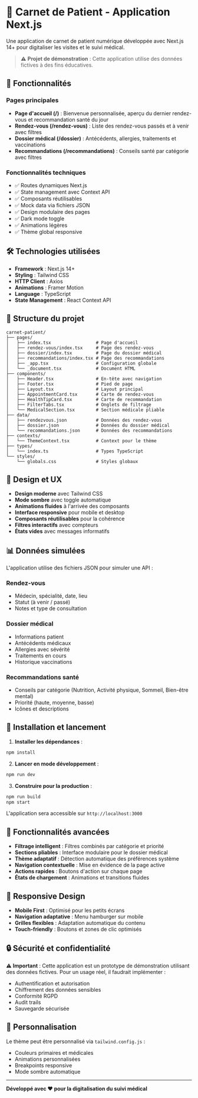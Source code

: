 # 🏥 Carnet de Patient - Application Next.js

Une application de carnet de patient numérique développée avec Next.js 14+ pour digitaliser les visites et le suivi médical.

> ⚠️ **Projet de démonstration** : Cette application utilise des données fictives à des fins éducatives.

## 🚀 Fonctionnalités

### Pages principales
- **Page d'accueil (/)** : Bienvenue personnalisée, aperçu du dernier rendez-vous et recommandation santé du jour
- **Rendez-vous (/rendez-vous)** : Liste des rendez-vous passés et à venir avec filtres
- **Dossier médical (/dossier)** : Antécédents, allergies, traitements et vaccinations
- **Recommandations (/recommandations)** : Conseils santé par catégorie avec filtres

### Fonctionnalités techniques
- ✅ Routes dynamiques Next.js
- ✅ State management avec Context API
- ✅ Composants réutilisables
- ✅ Mock data via fichiers JSON
- ✅ Design modulaire des pages
- ✅ Dark mode toggle
- ✅ Animations légères
- ✅ Thème global responsive

## 🛠️ Technologies utilisées

- **Framework** : Next.js 14+
- **Styling** : Tailwind CSS
- **HTTP Client** : Axios
- **Animations** : Framer Motion
- **Language** : TypeScript
- **State Management** : React Context API

## 📁 Structure du projet

```
carnet-patient/
├── pages/
│   ├── index.tsx                 # Page d'accueil
│   ├── rendez-vous/index.tsx     # Page des rendez-vous
│   ├── dossier/index.tsx         # Page du dossier médical
│   ├── recommandations/index.tsx # Page des recommandations
│   ├── _app.tsx                  # Configuration globale
│   └── _document.tsx             # Document HTML
├── components/
│   ├── Header.tsx                # En-tête avec navigation
│   ├── Footer.tsx                # Pied de page
│   ├── Layout.tsx                # Layout principal
│   ├── AppointmentCard.tsx       # Carte de rendez-vous
│   ├── HealthTipCard.tsx         # Carte de recommandation
│   ├── FilterTabs.tsx            # Onglets de filtrage
│   └── MedicalSection.tsx        # Section médicale pliable
├── data/
│   ├── rendezvous.json           # Données des rendez-vous
│   ├── dossier.json              # Données du dossier médical
│   └── recommandations.json      # Données des recommandations
├── contexts/
│   └── ThemeContext.tsx          # Context pour le thème
├── types/
│   └── index.ts                  # Types TypeScript
└── styles/
    └── globals.css               # Styles globaux
```

## 🎨 Design et UX

- **Design moderne** avec Tailwind CSS
- **Mode sombre** avec toggle automatique
- **Animations fluides** à l'arrivée des composants
- **Interface responsive** pour mobile et desktop
- **Composants réutilisables** pour la cohérence
- **Filtres interactifs** avec compteurs
- **États vides** avec messages informatifs

## 📊 Données simulées

L'application utilise des fichiers JSON pour simuler une API :

### Rendez-vous
- Médecin, spécialité, date, lieu
- Statut (à venir / passé)
- Notes et type de consultation

### Dossier médical
- Informations patient
- Antécédents médicaux
- Allergies avec sévérité
- Traitements en cours
- Historique vaccinations

### Recommandations santé
- Conseils par catégorie (Nutrition, Activité physique, Sommeil, Bien-être mental)
- Priorité (haute, moyenne, basse)
- Icônes et descriptions

## 🚀 Installation et lancement

1. **Installer les dépendances** :
```bash
npm install
```

2. **Lancer en mode développement** :
```bash
npm run dev
```

3. **Construire pour la production** :
```bash
npm run build
npm start
```

L'application sera accessible sur `http://localhost:3000`

## 🎯 Fonctionnalités avancées

- **Filtrage intelligent** : Filtres combinés par catégorie et priorité
- **Sections pliables** : Interface modulaire pour le dossier médical
- **Thème adaptatif** : Détection automatique des préférences système
- **Navigation contextuelle** : Mise en évidence de la page active
- **Actions rapides** : Boutons d'action sur chaque page
- **États de chargement** : Animations et transitions fluides

## 📱 Responsive Design

- **Mobile First** : Optimisé pour les petits écrans
- **Navigation adaptative** : Menu hamburger sur mobile
- **Grilles flexibles** : Adaptation automatique du contenu
- **Touch-friendly** : Boutons et zones de clic optimisés

## 🔒 Sécurité et confidentialité

⚠️ **Important** : Cette application est un prototype de démonstration utilisant des données fictives. Pour un usage réel, il faudrait implémenter :

- Authentification et autorisation
- Chiffrement des données sensibles
- Conformité RGPD
- Audit trails
- Sauvegarde sécurisée

## 🎨 Personnalisation

Le thème peut être personnalisé via `tailwind.config.js` :
- Couleurs primaires et médicales
- Animations personnalisées
- Breakpoints responsive
- Mode sombre automatique

---

**Développé avec ❤️ pour la digitalisation du suivi médical**
